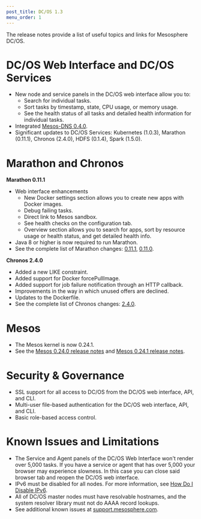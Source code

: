 ```yaml
---
post_title: DC/OS 1.3
menu_order: 1
---
```

The release notes provide a list of useful topics and links for Mesosphere DC/OS.

# <a name="dcos-ui"></a>DC/OS Web Interface and DC/OS Services

  * New node and service panels in the DC/OS web interface allow you to: 
      * Search for individual tasks.
      * Sort tasks by timestamp, state, CPU usage, or memory usage.
      * See the health status of all tasks and detailed health information for individual tasks.
  * Integrated [Mesos-DNS 0.4.0][1].
  * Significant updates to DC/OS Services: Kubernetes (1.0.3), Marathon (0.11.1), Chronos (2.4.0), HDFS (0.1.4), Spark (1.5.0).

# <a name="marathon-chronos"></a>Marathon and Chronos

**Marathon 0.11.1**

  * Web interface enhancements 
      * New Docker settings section allows you to create new apps with Docker images.
      * Debug failing tasks.
      * Direct link to Mesos sandbox.
      * See health checks on the configuration tab.
      * Overview section allows you to search for apps, sort by resource usage or health status, and get detailed health info.
  * Java 8 or higher is now required to run Marathon. 
  * See the complete list of Marathon changes: [0&#046;11.1][2], [0&#046;11.0][3].

**Chronos 2.4.0**

  * Added a new LIKE constraint.
  * Added support for Docker forcePullImage.
  * Added support for job failure notification through an HTTP callback.
  * Improvements in the way in which unused offers are declined.
  * Updates to the Dockerfile.
  * See the complete list of Chronos changes: [2&#046;4.0][4].

# <a name="mesos"></a>Mesos

  * The Mesos kernel is now 0.24.1.
  * See the [Mesos 0.24.0 release notes][5] and [Mesos 0.24.1 release notes][6]. 

# <a name="security"></a>Security & Governance

  * SSL support for all access to DC/OS from the DC/OS web interface, API, and CLI.
  * Multi-user file-based authentication for the DC/OS web interface, API, and CLI.
  * Basic role-based access control.

<!-- ## System Requirements

The system requirements are documented [here](/administration/installing/cloud/system-requirements/). -->

# <a name="known-issues"></a>Known Issues and Limitations

  * The Service and Agent panels of the DC/OS Web Interface won't render over 5,000 tasks. If you have a service or agent that has over 5,000 your browser may experience slowness. In this case you can close said browser tab and reopen the DC/OS web interface.
  * IPv6 must be disabled for all nodes. For more information, see <a href="https://wiki.centos.org/FAQ/CentOS7#head-8984faf811faccca74c7bcdd74de7467f2fcd8ee" target="_blank">How Do I Disable IPv6</a>.
  * All of DC/OS master nodes must have resolvable hostnames, and the system resolver library must not do AAAA record lookups.
  * See additional known issues at <a href="https://support.mesosphere.com" target="_blank">support.mesosphere.com</a>.

 [1]: https://github.com/mesosphere/mesos-dns/releases/tag/v0.4.0
 [2]: https://github.com/mesosphere/marathon/releases/tag/v0.11.1
 [3]: https://github.com/mesosphere/marathon/releases/tag/v0.11.0
 [4]: https://github.com/mesos/chronos/releases/tag/2.4.0
 [5]: http://mesos.apache.org/blog/mesos-0-24-0-released/
 [6]: http://mesos.apache.org/blog/mesos-0-24-1-and-more-released/